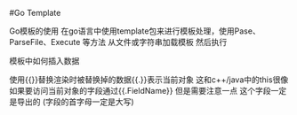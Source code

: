 #Go Template

Go模板的使用
    在go语言中使用template包来进行模板处理，使用Pase、ParseFile、Execute 等方法 从文件或字符串加载模板 然后执行 

模板中如何插入数据

使用{{}}替换渲染时被替换掉的数据{{.}}表示当前对象 这和c++/java中的this很像 如果要访问当前对象的字段通过{{.FieldName}} 但是需要注意一点 这个字段一定是导出的 (字段的首字母一定是大写) 

